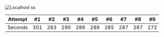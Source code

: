 
![Localhost ss](https://github.com/Talb057/seg3503_playgrund/assets/71707486/652155ee-2e70-4e97-b638-6d75de0fcead)



Attempt | #1 | #2 | #3 | #4 | #5 | #6 | #7 | #8 | #9 | #10 | #11
--- | --- | --- | --- |--- |--- |--- |--- |--- |--- |--- |---
Seconds | 301 | 283 | 290 | 286 | 289 | 285 | 287 | 287 | 272 | 276 | 269

